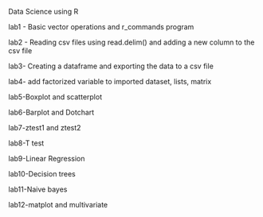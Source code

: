 Data Science using R

lab1 - Basic vector operations and r_commands program

lab2 - Reading csv files using read.delim() and adding a new column to the csv file

lab3- Creating a dataframe and exporting the data to a csv file

lab4- add factorized variable to imported dataset, lists, matrix

lab5-Boxplot and scatterplot

lab6-Barplot and Dotchart

lab7-ztest1 and ztest2

lab8-T test

lab9-Linear Regression

lab10-Decision trees

lab11-Naive bayes

lab12-matplot and multivariate
